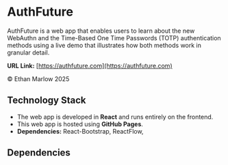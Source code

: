 # AuthFuture

AuthFuture is a web app that enables users to learn about the new WebAuthn and the Time-Based One Time Passwords (TOTP) authentication methods using a live demo that illustrates how both methods work in granular detail. 

**URL Link:** [https://authfuture.com](https://authfuture.com)

&copy; Ethan Marlow 2025

## Technology Stack

* The web app is developed in **React** and runs entirely on the frontend.
* This web app is hosted using **GitHub Pages**.
* **Dependencies:** React-Bootstrap, ReactFlow,  

## Dependencies